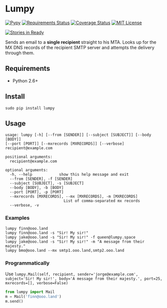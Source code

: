# Lumpy

[![Pypy](https://img.shields.io/pypi/v/Lumpy.svg)](https://pypi.python.org/pypi/Lumpy)
[![Requirements Status](https://requires.io/github/jorgebg/lumpy/requirements.svg?branch=master)](https://requires.io/github/jorgebg/lumpy/requirements/?branch=master)
[![Coverage Status](https://coveralls.io/repos/jorgebg/lumpy/badge.svg)](https://coveralls.io/r/jorgebg/lumpy)
[![MIT License](https://img.shields.io/badge/license-MIT-green.svg)](https://github.com/jorgebg/lumpy/blob/master/LICENSE)

[![Stories in Ready](https://badge.waffle.io/jorgebg/lumpy.svg)](http://waffle.io/jorgebg/lumpy)

Sends an email to a **single recipient** straight to his MTA.
Looks up for the MX DNS records of the recipient SMTP server and attempts the delivery through them.

## Requirements
* Python 2.6+

## Install
```
sudo pip install lumpy
```

## Usage
```
usage: lumpy [-h] [--from [SENDER]] [--subject [SUBJECT]] [--body [BODY]]
[--port [PORT]] [--mxrecords [MXRECORDS]] [--verbose]
recipient@example.com

positional arguments:
  recipient@example.com

optional arguments:
  -h, --help            show this help message and exit
  --from [SENDER], -f [SENDER]
  --subject [SUBJECT], -s [SUBJECT]
  --body [BODY], -b [BODY]
  --port [PORT], -p [PORT]
  --mxrecords [MXRECORDS], --mx [MXRECORDS], -m [MXRECORDS]
                          List of comma-separated mx records
  --verbose, -v

```

### Examples
```
lumpy finn@ooo.land
lumpy finn@ooo.land -s "Sir! My sir!"
lumpy jake@ooo.land -s "Sir! My sir!" -f queen@lumpy.space
lumpy jake@ooo.land -s "Sir! My sir!" -m "A message from their majesty."
lumpy bmo@ooo.land --mx smtp1.ooo.land,smtp2.ooo.land
```

### Programmatically

Use `lumpy.Mail(self, recipient, sender='jorge@example.com', subject='Sir! My sir!', body='A message from their majesty.', port=25, mxrecords=[], verbose=False)
`

```python
from lumpy import Mail
m = Mail('finn@ooo.land')
m.send()
```
